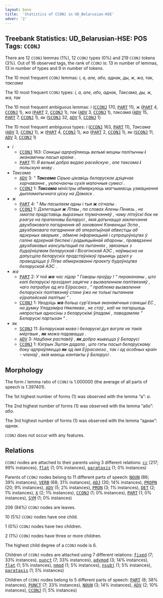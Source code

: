 ```yaml
---
layout: base
title:  'Statistics of CCONJ in UD_Belarusian-HSE'
udver: '2'
---
```


## Treebank Statistics: UD_Belarusian-HSE: POS Tags: `CCONJ`

There are 12 `CCONJ` lemmas (1%), 12 `CCONJ` types (0%) and 219 `CCONJ` tokens (3%).
Out of 16 observed tags, the rank of `CCONJ` is: 13 in number of lemmas, 13 in number of types and 9 in number of tokens.

The 10 most frequent `CCONJ` lemmas: <em>і, а, але, або, аднак, ды, ж, жа, так, таксама</em>

The 10 most frequent `CCONJ` types:  <em>і, а, але, або, аднак, Таксама, ды, ж, жа, так</em>

The 10 most frequent ambiguous lemmas: <em>і</em> (<tt><a href="be_hse-pos-CCONJ.html">CCONJ</a></tt> 170, <tt><a href="be_hse-pos-PART.html">PART</a></tt> 11), <em>ж</em> (<tt><a href="be_hse-pos-PART.html">PART</a></tt> 4, <tt><a href="be_hse-pos-CCONJ.html">CCONJ</a></tt> 1), <em>жа</em> (<tt><a href="be_hse-pos-PART.html">PART</a></tt> 2, <tt><a href="be_hse-pos-CCONJ.html">CCONJ</a></tt> 1), <em>так</em> (<tt><a href="be_hse-pos-ADV.html">ADV</a></tt> 3, <tt><a href="be_hse-pos-CCONJ.html">CCONJ</a></tt> 1), <em>таксама</em> (<tt><a href="be_hse-pos-ADV.html">ADV</a></tt> 15, <tt><a href="be_hse-pos-PART.html">PART</a></tt> 7, <tt><a href="be_hse-pos-CCONJ.html">CCONJ</a></tt> 1), <em>як</em> (<tt><a href="be_hse-pos-SCONJ.html">SCONJ</a></tt> 32, <tt><a href="be_hse-pos-ADV.html">ADV</a></tt> 5, <tt><a href="be_hse-pos-CCONJ.html">CCONJ</a></tt> 1)

The 10 most frequent ambiguous types:  <em>і</em> (<tt><a href="be_hse-pos-CCONJ.html">CCONJ</a></tt> 163, <tt><a href="be_hse-pos-PART.html">PART</a></tt> 11), <em>Таксама</em> (<tt><a href="be_hse-pos-ADV.html">ADV</a></tt> 3, <tt><a href="be_hse-pos-CCONJ.html">CCONJ</a></tt> 1), <em>ж</em> (<tt><a href="be_hse-pos-PART.html">PART</a></tt> 4, <tt><a href="be_hse-pos-CCONJ.html">CCONJ</a></tt> 1), <em>жа</em> (<tt><a href="be_hse-pos-PART.html">PART</a></tt> 2, <tt><a href="be_hse-pos-CCONJ.html">CCONJ</a></tt> 1), <em>як</em> (<tt><a href="be_hse-pos-SCONJ.html">SCONJ</a></tt> 11, <tt><a href="be_hse-pos-ADV.html">ADV</a></tt> 3, <tt><a href="be_hse-pos-CCONJ.html">CCONJ</a></tt> 1)


* <em>і</em>
  * <tt><a href="be_hse-pos-CCONJ.html">CCONJ</a></tt> 163: <em>Санкцыі адпраўляюць вельмі моцны палітычны <b>і</b> эканамічны пасыл краіне .</em>
  * <tt><a href="be_hse-pos-PART.html">PART</a></tt> 11: <em>Я вельмі добра ведаю расейскую , але таксама <b>і</b> польскую мову .</em>
* <em>Таксама</em>
  * <tt><a href="be_hse-pos-ADV.html">ADV</a></tt> 3: <em>" <b>Таксама</b> Сірыю цікавіць беларускае дзіцячае харчаванне , уключаючы сухія малочныя сумесі .</em>
  * <tt><a href="be_hse-pos-CCONJ.html">CCONJ</a></tt> 1: <em><b>Таксама</b> міністры абмяркуюць магчымасць узмацнення дыпламатычнага ціску на Дамаск .</em>
* <em>ж</em>
  * <tt><a href="be_hse-pos-PART.html">PART</a></tt> 4: <em>" Мы пасылаем адны і тыя <b>ж</b> сігналы .</em>
  * <tt><a href="be_hse-pos-CCONJ.html">CCONJ</a></tt> 1: <em>Дэлегацыя <b>ж</b> Літвы , па словах Алены Пенязь , не змагла прадставіць выразных тлумачэнняў , чаму літоўскі бок не рэагуе на прапановы Беларусі , якія датычацца заключэння двухбаковага пагаднення аб захаванні Канвенцыі Эспа , двухбаковага пагаднення аб аператыўнай абвестцы аб ядзерных аварыях , абмене інфармацыяй і супрацоўніцтве ў галіне ядзернай бяспекі і радыяцыйнай абароны , правядзенні двухбаковых кансультацый па пытаннях , звязаных з будаўніцтвам беларускай і Вісагінскай АЭС , наўмысна не дапусціла беларускіх прадстаўнікоў прыняць удзел у праводзіцца ў Літве абмеркаванні праекту будаўніцтва беларускай АЭС .</em>
* <em>жа</em>
  * <tt><a href="be_hse-pos-PART.html">PART</a></tt> 2: <em>У той <b>жа</b> час лідар " Гавары праўду ! " перакананы , што калі беларускі прэзідэнт зацягне з вызваленнем палітвязняў , чаго патрабуе ад яго Еўрасаюз , " праблема вызвалення беларускіх палітвязняў стане ўжо не толькі пытаннем еўрапейскай палітыкі " .</em>
  * <tt><a href="be_hse-pos-CCONJ.html">CCONJ</a></tt> 1: <em>Уводзіць <b>жа</b> больш сур'ёзныя эканамічныя санкцыі ЕС , на думку Уладзіміра Някляева , не стаў , каб не пагаршаць няпростыя адносіны з беларускімі ўладамі , паведамляе " Беларускі партызан " .</em>
* <em>як</em>
  * <tt><a href="be_hse-pos-SCONJ.html">SCONJ</a></tt> 11: <em>Беларуская мова і беларускі дух вогуле не такія мёртвыя , <b>як</b> можа падавацца .</em>
  * <tt><a href="be_hse-pos-ADV.html">ADV</a></tt> 3: <em>Нацбанк распавёў , <b>як</b> добра жывецца ў Беларусі</em>
  * <tt><a href="be_hse-pos-CCONJ.html">CCONJ</a></tt> 1: <em>Кэтрын Эштан дадала , што гэты пасыл беларускаму боку адпраўляецца <b>як</b> ад імя Еўрасаюза , так і ад асобных краін - членаў , якія маюць кантакты ў Беларусі .</em>

## Morphology

The form / lemma ratio of `CCONJ` is 1.000000 (the average of all parts of speech is 1.397401).

The 1st highest number of forms (1) was observed with the lemma “а”: <em>а</em>.

The 2nd highest number of forms (1) was observed with the lemma “або”: <em>або</em>.

The 3rd highest number of forms (1) was observed with the lemma “аднак”: <em>аднак</em>.

`CCONJ` does not occur with any features.


## Relations

`CCONJ` nodes are attached to their parents using 3 different relations: <tt><a href="be_hse-dep-cc.html">cc</a></tt> (217; 99% instances), <tt><a href="be_hse-dep-flat.html">flat</a></tt> (1; 0% instances), <tt><a href="be_hse-dep-parataxis.html">parataxis</a></tt> (1; 0% instances)

Parents of `CCONJ` nodes belong to 11 different parts of speech: <tt><a href="be_hse-pos-NOUN.html">NOUN</a></tt> (86; 39% instances), <tt><a href="be_hse-pos-VERB.html">VERB</a></tt> (68; 31% instances), <tt><a href="be_hse-pos-ADJ.html">ADJ</a></tt> (30; 14% instances), <tt><a href="be_hse-pos-PROPN.html">PROPN</a></tt> (20; 9% instances), <tt><a href="be_hse-pos-ADV.html">ADV</a></tt> (5; 2% instances), <tt><a href="be_hse-pos-PRON.html">PRON</a></tt> (3; 1% instances), <tt><a href="be_hse-pos-DET.html">DET</a></tt> (2; 1% instances), <tt><a href="be_hse-pos-X.html">X</a></tt> (2; 1% instances), <tt><a href="be_hse-pos-CCONJ.html">CCONJ</a></tt> (1; 0% instances), <tt><a href="be_hse-pos-PART.html">PART</a></tt> (1; 0% instances), <tt><a href="be_hse-pos-SYM.html">SYM</a></tt> (1; 0% instances)

206 (94%) `CCONJ` nodes are leaves.

10 (5%) `CCONJ` nodes have one child.

1 (0%) `CCONJ` nodes have two children.

2 (1%) `CCONJ` nodes have three or more children.

The highest child degree of a `CCONJ` node is 6.

Children of `CCONJ` nodes are attached using 7 different relations: <tt><a href="be_hse-dep-fixed.html">fixed</a></tt> (7; 33% instances), <tt><a href="be_hse-dep-punct.html">punct</a></tt> (7; 33% instances), <tt><a href="be_hse-dep-advmod.html">advmod</a></tt> (3; 14% instances), <tt><a href="be_hse-dep-flat.html">flat</a></tt> (1; 5% instances), <tt><a href="be_hse-dep-nmod.html">nmod</a></tt> (1; 5% instances), <tt><a href="be_hse-dep-nsubj.html">nsubj</a></tt> (1; 5% instances), <tt><a href="be_hse-dep-parataxis.html">parataxis</a></tt> (1; 5% instances)

Children of `CCONJ` nodes belong to 5 different parts of speech: <tt><a href="be_hse-pos-PART.html">PART</a></tt> (8; 38% instances), <tt><a href="be_hse-pos-PUNCT.html">PUNCT</a></tt> (7; 33% instances), <tt><a href="be_hse-pos-NOUN.html">NOUN</a></tt> (3; 14% instances), <tt><a href="be_hse-pos-ADV.html">ADV</a></tt> (2; 10% instances), <tt><a href="be_hse-pos-CCONJ.html">CCONJ</a></tt> (1; 5% instances)

